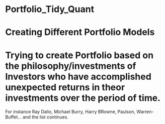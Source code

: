 # Portfolio_Tidy_Quant
# Creating Different Portfolio Models
# Trying to create Portfolio based on the philosophy/investments of Investors who have accomplished unexpected returns in theor investments over the period of time.
For instance Ray Dalio, Michael Burry, Harry BRowne, Paulson, Warren- Buffet... and the list continues.
